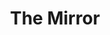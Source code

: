 ---
title: "The Mirror"
year: 1997
rating: 5
stars: "★★★★★"
rewatched: false
permalink: "the-mirror"
watched_on: 2024-01-30
---